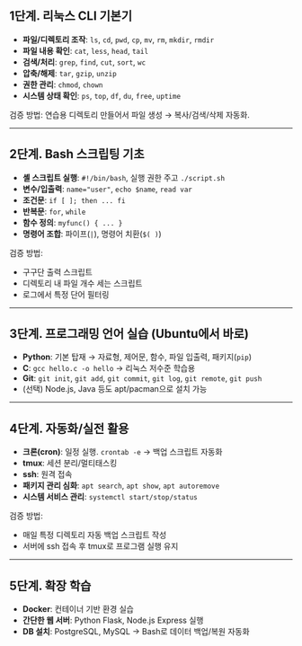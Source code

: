 ## 1단계. 리눅스 CLI 기본기

* **파일/디렉토리 조작**: `ls`, `cd`, `pwd`, `cp`, `mv`, `rm`, `mkdir`, `rmdir`
* **파일 내용 확인**: `cat`, `less`, `head`, `tail`
* **검색/처리**: `grep`, `find`, `cut`, `sort`, `wc`
* **압축/해제**: `tar`, `gzip`, `unzip`
* **권한 관리**: `chmod`, `chown`
* **시스템 상태 확인**: `ps`, `top`, `df`, `du`, `free`, `uptime`

검증 방법: 연습용 디렉토리 만들어서 파일 생성 → 복사/검색/삭제 자동화.

---

## 2단계. Bash 스크립팅 기초

* **셸 스크립트 실행**: `#!/bin/bash`, 실행 권한 주고 `./script.sh`
* **변수/입출력**: `name="user"`, `echo $name`, `read var`
* **조건문**: `if [ ]; then ... fi`
* **반복문**: `for`, `while`
* **함수 정의**: `myfunc() { ... }`
* **명령어 조합**: 파이프(`|`), 명령어 치환(`$( )`)

검증 방법:

* 구구단 출력 스크립트
* 디렉토리 내 파일 개수 세는 스크립트
* 로그에서 특정 단어 필터링

---

## 3단계. 프로그래밍 언어 실습 (Ubuntu에서 바로)

* **Python**: 기본 탑재 → 자료형, 제어문, 함수, 파일 입출력, 패키지(`pip`)
* **C**: `gcc hello.c -o hello` → 리눅스 저수준 학습용
* **Git**: `git init`, `git add`, `git commit`, `git log`, `git remote`, `git push`
* (선택) Node.js, Java 등도 apt/pacman으로 설치 가능

---

## 4단계. 자동화/실전 활용

* **크론(cron)**: 일정 실행. `crontab -e` → 백업 스크립트 자동화
* **tmux**: 세션 분리/멀티태스킹
* **ssh**: 원격 접속
* **패키지 관리 심화**: `apt search`, `apt show`, `apt autoremove`
* **시스템 서비스 관리**: `systemctl start/stop/status`

검증 방법:

* 매일 특정 디렉토리 자동 백업 스크립트 작성
* 서버에 ssh 접속 후 tmux로 프로그램 실행 유지

---

## 5단계. 확장 학습

* **Docker**: 컨테이너 기반 환경 실습
* **간단한 웹 서버**: Python Flask, Node.js Express 실행
* **DB 설치**: PostgreSQL, MySQL → Bash로 데이터 백업/복원 자동화


